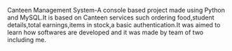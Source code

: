 Canteen Management System-A console based project made using Python and MySQL.It is based on Canteen services such ordering food,student details,total earnings,items in stock,a basic authentication.It was aimed to learn how softwares are developed and it was made by team of two including me.
